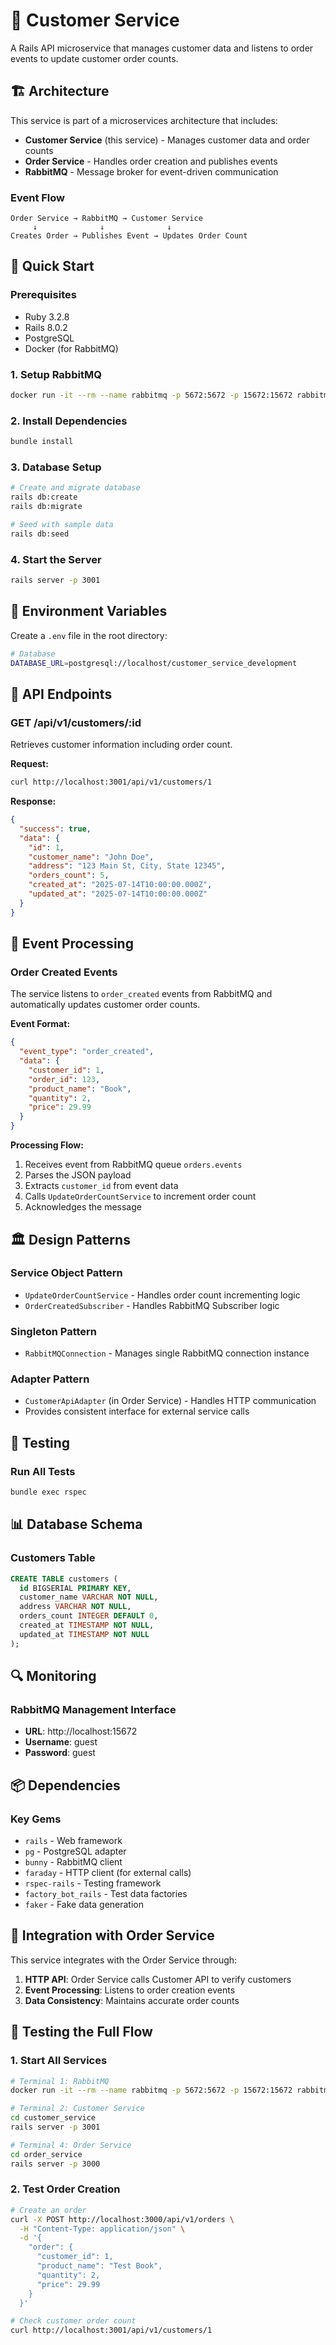 # 🏪 Customer Service

A Rails API microservice that manages customer data and listens to order events to update customer order counts.

## 🏗️ Architecture

This service is part of a microservices architecture that includes:
- **Customer Service** (this service) - Manages customer data and order counts
- **Order Service** - Handles order creation and publishes events
- **RabbitMQ** - Message broker for event-driven communication

### Event Flow
```
Order Service → RabbitMQ → Customer Service
     ↓              ↓              ↓
Creates Order → Publishes Event → Updates Order Count
```

## 🚀 Quick Start

### Prerequisites
- Ruby 3.2.8
- Rails 8.0.2
- PostgreSQL
- Docker (for RabbitMQ)

### 1. Setup RabbitMQ
```bash
docker run -it --rm --name rabbitmq -p 5672:5672 -p 15672:15672 rabbitmq:4-management
```

### 2. Install Dependencies
```bash
bundle install
```

### 3. Database Setup
```bash
# Create and migrate database
rails db:create
rails db:migrate

# Seed with sample data
rails db:seed
```

### 4. Start the Server
```bash
rails server -p 3001
```

## 🔧 Environment Variables

Create a `.env` file in the root directory:

```bash
# Database
DATABASE_URL=postgresql://localhost/customer_service_development
```

## 📡 API Endpoints

### GET /api/v1/customers/:id

Retrieves customer information including order count.

**Request:**
```bash
curl http://localhost:3001/api/v1/customers/1
```

**Response:**
```json
{
  "success": true,
  "data": {
    "id": 1,
    "customer_name": "John Doe",
    "address": "123 Main St, City, State 12345",
    "orders_count": 5,
    "created_at": "2025-07-14T10:00:00.000Z",
    "updated_at": "2025-07-14T10:00:00.000Z"
  }
}
```

## 🎯 Event Processing

### Order Created Events

The service listens to `order_created` events from RabbitMQ and automatically updates customer order counts.

**Event Format:**
```json
{
  "event_type": "order_created",
  "data": {
    "customer_id": 1,
    "order_id": 123,
    "product_name": "Book",
    "quantity": 2,
    "price": 29.99
  }
}
```

**Processing Flow:**
1. Receives event from RabbitMQ queue `orders.events`
2. Parses the JSON payload
3. Extracts `customer_id` from event data
4. Calls `UpdateOrderCountService` to increment order count
5. Acknowledges the message

## 🏛️ Design Patterns

### Service Object Pattern
- `UpdateOrderCountService` - Handles order count incrementing logic
- `OrderCreatedSubscriber` - Handles RabbitMQ Subscriber logic

### Singleton Pattern
- `RabbitMQConnection` - Manages single RabbitMQ connection instance

### Adapter Pattern
- `CustomerApiAdapter` (in Order Service) - Handles HTTP communication
- Provides consistent interface for external service calls

## 🧪 Testing

### Run All Tests
```bash
bundle exec rspec
```

## 📊 Database Schema

### Customers Table
```sql
CREATE TABLE customers (
  id BIGSERIAL PRIMARY KEY,
  customer_name VARCHAR NOT NULL,
  address VARCHAR NOT NULL,
  orders_count INTEGER DEFAULT 0,
  created_at TIMESTAMP NOT NULL,
  updated_at TIMESTAMP NOT NULL
);
```

## 🔍 Monitoring

### RabbitMQ Management Interface
- **URL**: http://localhost:15672
- **Username**: guest
- **Password**: guest

## 📦 Dependencies

### Key Gems
- `rails` - Web framework
- `pg` - PostgreSQL adapter
- `bunny` - RabbitMQ client
- `faraday` - HTTP client (for external calls)
- `rspec-rails` - Testing framework
- `factory_bot_rails` - Test data factories
- `faker` - Fake data generation

## 🤝 Integration with Order Service

This service integrates with the Order Service through:

1. **HTTP API**: Order Service calls Customer API to verify customers
2. **Event Processing**: Listens to order creation events
3. **Data Consistency**: Maintains accurate order counts

## 🧪 Testing the Full Flow

### 1. Start All Services
```bash
# Terminal 1: RabbitMQ
docker run -it --rm --name rabbitmq -p 5672:5672 -p 15672:15672 rabbitmq:4-management

# Terminal 2: Customer Service
cd customer_service
rails server -p 3001

# Terminal 4: Order Service
cd order_service
rails server -p 3000
```

### 2. Test Order Creation
```bash
# Create an order
curl -X POST http://localhost:3000/api/v1/orders \
  -H "Content-Type: application/json" \
  -d '{
    "order": {
      "customer_id": 1,
      "product_name": "Test Book",
      "quantity": 2,
      "price": 29.99
    }
  }'

# Check customer order count
curl http://localhost:3001/api/v1/customers/1
```
